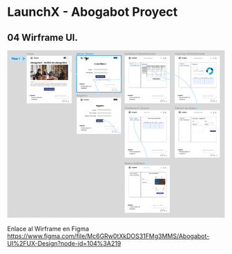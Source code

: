 # LaunchX - Abogabot Proyect

## **04 Wirframe UI.**

<img src="./attachments/Pasted image 20221102225010.png" alt="wirframeUI">

Enlace al Wirframe en Figma
https://www.figma.com/file/Mc6GRw0tXkDOS31FMg3MMS/Abogabot-UI%2FUX-Design?node-id=104%3A219
